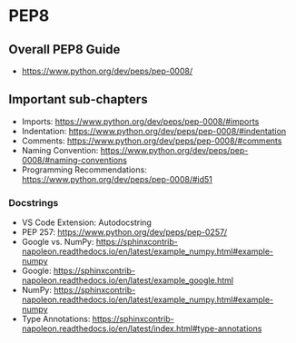 # PEP8

## Overall PEP8 Guide

- https://www.python.org/dev/peps/pep-0008/

## Important sub-chapters

- Imports: https://www.python.org/dev/peps/pep-0008/#imports
- Indentation: https://www.python.org/dev/peps/pep-0008/#indentation
- Comments: https://www.python.org/dev/peps/pep-0008/#comments
- Naming Convention: https://www.python.org/dev/peps/pep-0008/#naming-conventions
- Programming Recommendations: https://www.python.org/dev/peps/pep-0008/#id51

### Docstrings

- VS Code Extension: Autodocstring
- PEP 257: https://www.python.org/dev/peps/pep-0257/
- Google vs. NumPy: https://sphinxcontrib-napoleon.readthedocs.io/en/latest/example_numpy.html#example-numpy
- Google: https://sphinxcontrib-napoleon.readthedocs.io/en/latest/example_google.html
- NumPy: https://sphinxcontrib-napoleon.readthedocs.io/en/latest/example_numpy.html#example-numpy
- Type Annotations: https://sphinxcontrib-napoleon.readthedocs.io/en/latest/index.html#type-annotations
